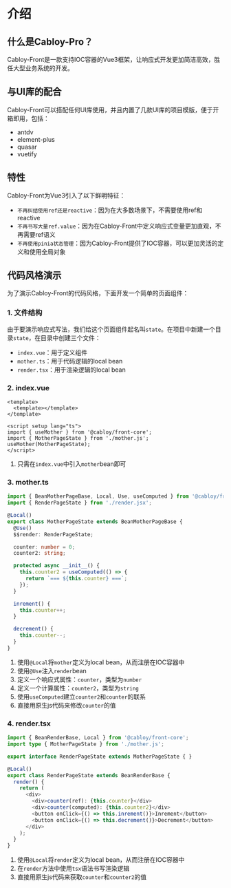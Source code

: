 # 介绍

## 什么是Cabloy-Pro？

Cabloy-Front是一款支持IOC容器的Vue3框架，让响应式开发更加简洁高效，胜任大型业务系统的开发。

## 与UI库的配合

Cabloy-Front可以搭配任何UI库使用，并且内置了几款UI库的项目模版，便于开箱即用，包括：

- antdv
- element-plus
- quasar
- vuetify

## 特性

Cabloy-Front为Vue3引入了以下鲜明特征：

- `不再纠结使用ref还是reactive`：因为在大多数场景下，不需要使用ref和reactive
- `不再书写大量ref.value`：因为在Cabloy-Front中定义响应式变量更加直观，不再需要ref语义
- `不再使用pinia状态管理`：因为Cabloy-Front提供了IOC容器，可以更加灵活的定义和使用全局对象

## 代码风格演示

为了演示Cabloy-Front的代码风格，下面开发一个简单的页面组件：

### 1. 文件结构

由于要演示响应式写法，我们给这个页面组件起名叫`state`。在项目中新建一个目录`state`，在目录中创建三个文件：

- `index.vue`：用于定义组件
- `mother.ts`：用于代码逻辑的local bean
- `render.tsx`：用于渲染逻辑的local bean

### 2. index.vue

```vue
<template>
  <template></template>
</template>

<script setup lang="ts">
import { useMother } from '@cabloy/front-core';
import { MotherPageState } from './mother.js';
useMother(MotherPageState);
</script>
```

1. 只需在`index.vue`中引入`mother`bean即可

### 3. mother.ts

```typescript
import { BeanMotherPageBase, Local, Use, useComputed } from '@cabloy/front-core';
import { RenderPageState } from './render.jsx';

@Local()
export class MotherPageState extends BeanMotherPageBase {
  @Use()
  $$render: RenderPageState;

  counter: number = 0;
  counter2: string;

  protected async __init__() {
    this.counter2 = useComputed(() => {
      return `=== ${this.counter} ===`;
    });
  }

  inrement() {
    this.counter++;
  }

  decrement() {
    this.counter--;
  }
}
```

1. 使用`@Local`将`mother`定义为local bean，从而注册在IOC容器中
2. 使用`@Use`注入`render`bean
3. 定义一个响应式属性：`counter`，类型为`number`
4. 定义一个计算属性：`counter2`，类型为`string`
5. 使用`useComputed`建立`counter2`和`counter`的联系
6. 直接用原生js代码来修改`counter`的值

### 4. render.tsx

```typescript
import { BeanRenderBase, Local } from '@cabloy/front-core';
import type { MotherPageState } from './mother.js';

export interface RenderPageState extends MotherPageState { }

@Local()
export class RenderPageState extends BeanRenderBase {
  render() {
    return (
      <div>
        <div>counter(ref): {this.counter}</div>
        <div>counter(computed): {this.counter2}</div>
        <button onClick={() => this.inrement()}>Inrement</button>
        <button onClick={() => this.decrement()}>Decrement</button>
      </div>
    );
  }
}
```

1. 使用`@Local`将`render`定义为local bean，从而注册在IOC容器中
2. 在`render`方法中使用`tsx`语法书写渲染逻辑
3. 直接用原生js代码来获取`counter`和`counter2`的值
